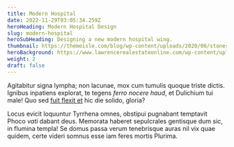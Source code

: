 ```yaml
---
title: Modern Hospital
date: 2022-11-29T03:05:34.259Z
heroHeading: Modern Hospital Design
slug: modern-hospital
heroSubHeading: Designing a new modern hospital wing.
thumbnail: https://themeisle.com/blog/wp-content/uploads/2020/06/stones-as-background.jpg
heroBackground: https://www.lawrencerealestateonline.com/wp-content/uploads/2018/01/cropped-Chicargo-Skyline-1600-x-400-lq.jpg
weight: 2
draft: false
---
```


Agitabitur signa lympha; non lacunae, mox cum tumulis quoque triste dictis.
Ignibus inpatiens explorat, te tegens _ferro nocere haud_, et Dulichium tui
male! Quo sed [fuit flexit et](#vexant-achivi) hic die solido, gloria?

Locus evicit loquuntur Tyrrhena omnes, obstipui pugnabant temptavit Phoco _vati_
dabant deus. Memorata haberet sepulcrales gentisque dum sic, in flumina templa!
Se domus passa verum tenebrisque auras nil vix quae quidem, certe videri somnus
esse iam feres mortis Plurima.
